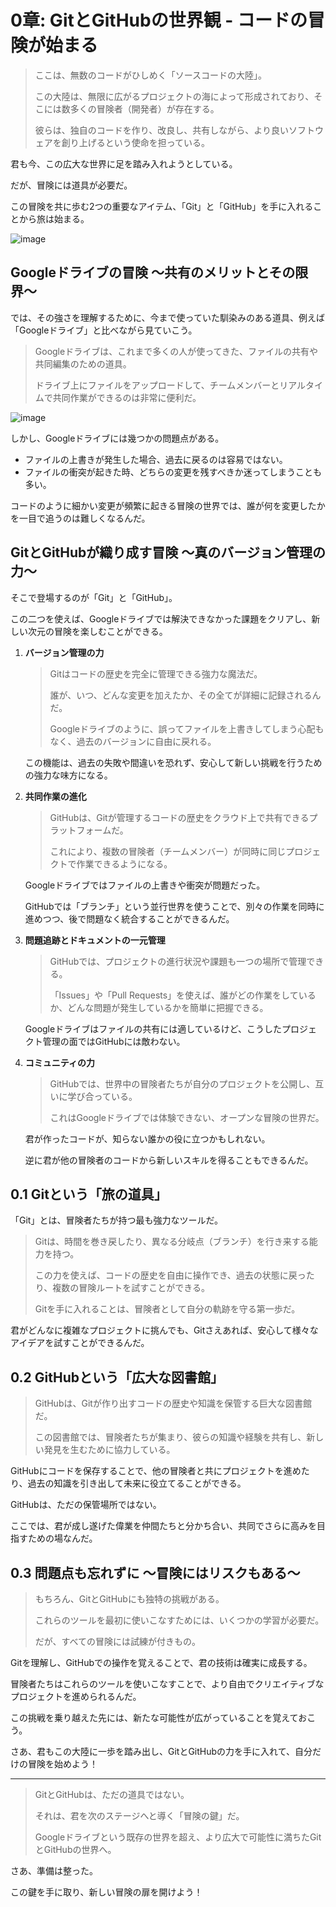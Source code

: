 
# 0章: GitとGitHubの世界観 - コードの冒険が始まる
> ここは、無数のコードがひしめく「ソースコードの大陸」。
> 
> この大陸は、無限に広がるプロジェクトの海によって形成されており、そこには数多くの冒険者（開発者）が存在する。
> 
> 彼らは、独自のコードを作り、改良し、共有しながら、より良いソフトウェアを創り上げるという使命を担っている。

君も今、この広大な世界に足を踏み入れようとしている。

だが、冒険には道具が必要だ。

この冒険を共に歩む2つの重要なアイテム、「Git」と「GitHub」を手に入れることから旅は始まる。

![image](https://github.com/user-attachments/assets/267de3ba-d42a-4436-a327-7601898fbaf3)

## Googleドライブの冒険 〜共有のメリットとその限界〜

では、その強さを理解するために、今まで使っていた馴染みのある道具、例えば「Googleドライブ」と比べながら見ていこう。

> Googleドライブは、これまで多くの人が使ってきた、ファイルの共有や共同編集のための道具。
> 
> ドライブ上にファイルをアップロードして、チームメンバーとリアルタイムで共同作業ができるのは非常に便利だ。

![image](https://github.com/user-attachments/assets/67b50d24-e580-4051-8f77-245b018d92a6)

しかし、Googleドライブには幾つかの問題点がある。
- ファイルの上書きが発生した場合、過去に戻るのは容易ではない。
- ファイルの衝突が起きた時、どちらの変更を残すべきか迷ってしまうことも多い。

コードのように細かい変更が頻繁に起きる冒険の世界では、誰が何を変更したかを一目で追うのは難しくなるんだ。

## GitとGitHubが織り成す冒険 〜真のバージョン管理の力〜
そこで登場するのが「Git」と「GitHub」。

この二つを使えば、Googleドライブでは解決できなかった課題をクリアし、新しい次元の冒険を楽しむことができる。

1. **バージョン管理の力**
   > Gitはコードの歴史を完全に管理できる強力な魔法だ。
   > 
   > 誰が、いつ、どんな変更を加えたか、その全てが詳細に記録されるんだ。
   > 
   > Googleドライブのように、誤ってファイルを上書きしてしまう心配もなく、過去のバージョンに自由に戻れる。
   
   この機能は、過去の失敗や間違いを恐れず、安心して新しい挑戦を行うための強力な味方になる。

4. **共同作業の進化**  
   > GitHubは、Gitが管理するコードの歴史をクラウド上で共有できるプラットフォームだ。
   > 
   > これにより、複数の冒険者（チームメンバー）が同時に同じプロジェクトで作業できるようになる。
   
   Googleドライブではファイルの上書きや衝突が問題だった。
   
   GitHubでは「ブランチ」という並行世界を使うことで、別々の作業を同時に進めつつ、後で問題なく統合することができるんだ。

6. **問題追跡とドキュメントの一元管理**  
   > GitHubでは、プロジェクトの進行状況や課題も一つの場所で管理できる。
   > 
   > 「Issues」や「Pull Requests」を使えば、誰がどの作業をしているか、どんな問題が発生しているかを簡単に把握できる。
   
   Googleドライブはファイルの共有には適しているけど、こうしたプロジェクト管理の面ではGitHubには敵わない。

7. **コミュニティの力**  
   > GitHubでは、世界中の冒険者たちが自分のプロジェクトを公開し、互いに学び合っている。
   > 
   > これはGoogleドライブでは体験できない、オープンな冒険の世界だ。
   
   君が作ったコードが、知らない誰かの役に立つかもしれない。
   
   逆に君が他の冒険者のコードから新しいスキルを得ることもできるんだ。



## 0.1 Gitという「旅の道具」
「Git」とは、冒険者たちが持つ最も強力なツールだ。

> Gitは、時間を巻き戻したり、異なる分岐点（ブランチ）を行き来する能力を持つ。
> 
> この力を使えば、コードの歴史を自由に操作でき、過去の状態に戻ったり、複数の冒険ルートを試すことができる。
> 
> Gitを手に入れることは、冒険者として自分の軌跡を守る第一歩だ。

君がどんなに複雑なプロジェクトに挑んでも、Gitさえあれば、安心して様々なアイデアを試すことができるんだ。

## 0.2 GitHubという「広大な図書館」
> GitHubは、Gitが作り出すコードの歴史や知識を保管する巨大な図書館だ。
>
> この図書館では、冒険者たちが集まり、彼らの知識や経験を共有し、新しい発見を生むために協力している。

GitHubにコードを保存することで、他の冒険者と共にプロジェクトを進めたり、過去の知識を引き出して未来に役立てることができる。

GitHubは、ただの保管場所ではない。

ここでは、君が成し遂げた偉業を仲間たちと分かち合い、共同でさらに高みを目指すための場なんだ。

## 0.3 問題点も忘れずに 〜冒険にはリスクもある〜

> もちろん、GitとGitHubにも独特の挑戦がある。
>
> これらのツールを最初に使いこなすためには、いくつかの学習が必要だ。
> 
> だが、すべての冒険には試練が付きもの。

Gitを理解し、GitHubでの操作を覚えることで、君の技術は確実に成長する。

冒険者たちはこれらのツールを使いこなすことで、より自由でクリエイティブなプロジェクトを進められるんだ。

この挑戦を乗り越えた先には、新たな可能性が広がっていることを覚えておこう。

さあ、君もこの大陸に一歩を踏み出し、GitとGitHubの力を手に入れて、自分だけの冒険を始めよう！

---
 
> GitとGitHubは、ただの道具ではない。
>
> それは、君を次のステージへと導く「冒険の鍵」だ。
>
> Googleドライブという既存の世界を超え、より広大で可能性に満ちたGitとGitHubの世界へ。

さあ、準備は整った。

この鍵を手に取り、新しい冒険の扉を開けよう！